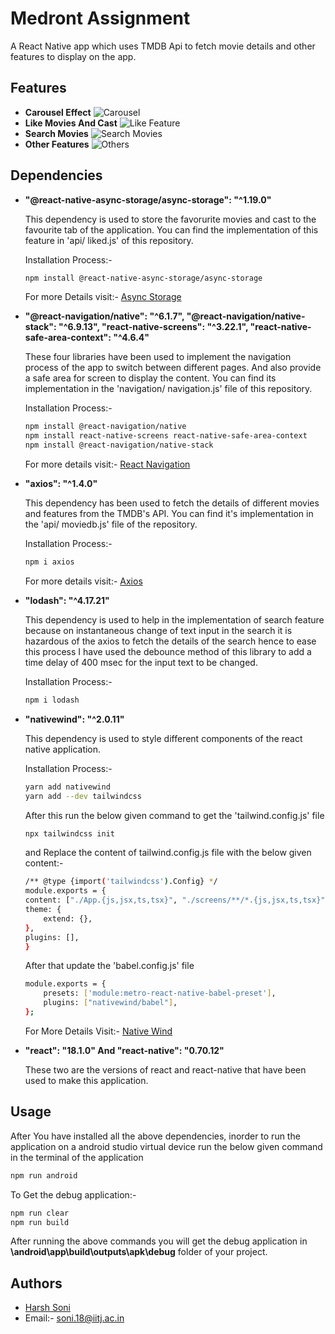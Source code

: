 
# Medront Assignment

A React Native app which uses TMDB Api to fetch movie details and other features to display on the app.

## Features

* **Carousel Effect**
  ![Carousel](https://github.com/Harsh200112/Medront_Assignment/issues/1#issue-1798162970)
* **Like Movies And Cast**
  ![Like Feature](https://github.com/Harsh200112/Medront_Assignment/issues/1#issuecomment-1630201324)
* **Search Movies**
  ![Search Movies](https://github.com/Harsh200112/Medront_Assignment/issues/1#issuecomment-1630201751)
* **Other Features**
  ![Others](https://github.com/Harsh200112/Medront_Assignment/issues/1#issuecomment-1630202780)

## Dependencies

* **"@react-native-async-storage/async-storage": "^1.19.0"**

    This dependency is used to store the favorurite movies and cast to the favourite tab of the application. You can find the implementation of this feature in 'api/ liked.js' of this repository.

    Installation Process:-
    ```bash
    npm install @react-native-async-storage/async-storage
    ```
    For more Details visit:- [Async Storage](https://react-native-async-storage.github.io/async-storage/docs/install/)


* **"@react-navigation/native": "^6.1.7", "@react-navigation/native-stack": "^6.9.13", "react-native-screens": "^3.22.1", "react-native-safe-area-context": "^4.6.4"**

    These four libraries have been used to implement the navigation process of the app to switch between different pages. And also provide a safe area for screen to display the content. You can find its implementation in the 'navigation/ navigation.js' file of this repository.

    Installation Process:-
    ```bash
    npm install @react-navigation/native
    npm install react-native-screens react-native-safe-area-context
    npm install @react-navigation/native-stack
    ```

    For more details visit:- [React Navigation](https://reactnavigation.org/docs/getting-started/)


* **"axios": "^1.4.0"**

    This dependency has been used to fetch the details of different movies and features from the TMDB's API. You can find it's implementation in the 'api/ moviedb.js' file of the repository.

    Installation Process:-
    ```bash
    npm i axios
    ```

    For more details visit:- [Axios](https://www.npmjs.com/package/axios)

* **"lodash": "^4.17.21"**

    This dependency is used to help in the implementation of search feature because on instantaneous change of text input in the search it is hazardous of the axios to fetch the details of the search hence to ease this process I have used the debounce method of this library to add a time delay of 400 msec for the input text to be changed.

    Installation Process:-
    ```bash
    npm i lodash
    ```
* **"nativewind": "^2.0.11"**

    This dependency is used to style different components of the react native application.

    Installation Process:-
    ```bash
    yarn add nativewind
    yarn add --dev tailwindcss
    ```
    After this run the below given command to get the 'tailwind.config.js' file
    ```bash
    npx tailwindcss init
    ```
    and Replace the content of tailwind.config.js file with the below given content:-
    ```bash
    /** @type {import('tailwindcss').Config} */
    module.exports = {
    content: ["./App.{js,jsx,ts,tsx}", "./screens/**/*.{js,jsx,ts,tsx}", "./components/**/*.{js,jsx,ts,tsx}"],
    theme: {
        extend: {},
    },
    plugins: [],
    }
    ```
    After that update the 'babel.config.js' file
    ```bash
    module.exports = {
        presets: ['module:metro-react-native-babel-preset'],
        plugins: ["nativewind/babel"],
    };
    ```

    For More Details Visit:- [Native Wind](https://www.nativewind.dev/quick-starts/react-native-cli)

* **"react": "18.1.0" And "react-native": "0.70.12"**

    These two are the versions of react and react-native that have been used to make this application.
## Usage
    
After You have installed all the above dependencies, inorder to run the application on a android studio virtual device run the below given command in the terminal of the application

```bash
npm run android
```

To Get the debug application:-
```bash
npm run clear
npm run build
```
After running the above commands you will get the debug application in **\android\app\build\outputs\apk\debug** folder of your project.

## Authors

- [Harsh Soni](https://github.com/Harsh200112)
- Email:- soni.18@iitj.ac.in

